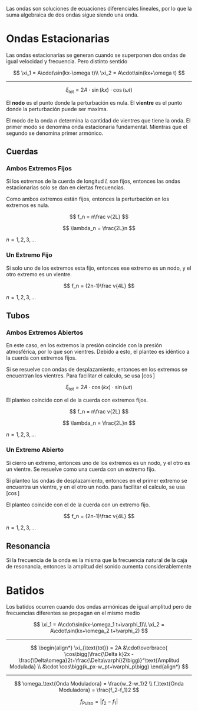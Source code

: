 Las ondas son soluciones de ecuaciones diferenciales lineales, por lo que la suma algebraica de dos ondas sigue siendo una onda.

# Ondas Estacionarias

Las ondas estacionarias se generan cuando se superponen dos ondas de igual velocidad y frecuencia. Pero distinto sentido

$$
\xi_1 = A\cdot\sin(kx-\omega t)\\
\xi_2 = A\cdot\sin(kx+\omega t)
$$

---

$$
\xi_{\text{tot}} = 2A\cdot\sin(kx)\cdot\cos(\omega t)
$$

El **nodo** es el punto donde la perturbación es nula. El **vientre** es el punto donde la perturbación puede ser maxima.

El modo de la onda $n$ determina la cantidad de vientres que tiene la onda. El primer modo se denomina onda estacionaria fundamental. Mientras que el segundo se denomina primer armónico.

## Cuerdas

### Ambos Extremos Fijos

Si los extremos de la cuerda de longitud $L$ son fijos, entonces las ondas estacionarias solo se dan en ciertas frecuencias.

Como ambos extremos están fijos, entonces la perturbación en los extremos es nula.

$$
f_n = n\frac v{2L}
$$

$$
\lambda_n = \frac{2L}n
$$

$n=1,2,3,...$

### Un Extremo Fijo

Si solo uno de los extremos esta fijo, entonces ese extremo es un nodo, y el otro extremo es un vientre.

$$
f_n = (2n-1)\frac v{4L}
$$

$n=1,2,3,...$

## Tubos

### Ambos Extremos Abiertos

En este caso, en los extremos la presión coincide con la presión atmosférica, por lo que son vientres. Debido a esto, el planteo es idéntico a la cuerda con extremos fijos.

Si se resuelve con ondas de desplazamiento, entonces en los extremos se encuentran los vientres. Para facilitar el calculo, se usa $[\cos]$

$$
\xi_{\text{tot}} = 2A\cdot\cos(kx)\cdot\sin(\omega t)
$$

El planteo coincide con el de la cuerda con extremos fijos.

$$
f_n = n\frac v{2L}
$$

$$
\lambda_n = \frac{2L}n
$$

$n=1,2,3,...$

### Un Extremo Abierto

Si cierro un extremo, entonces uno de los extremos es un nodo, y el otro es un vientre. Se resuelve como una cuerda con un extremo fijo.

Si planteo las ondas de desplazamiento, entonces en el primer extremo se encuentra un vientre, y en el otro un nodo. para facilitar el calculo, se usa $[\cos]$

El planteo coincide con el de la cuerda con un extremo fijo.

$$
f_n = (2n-1)\frac v{4L}
$$

$n=1,2,3,...$

## Resonancia

Si la frecuencia de la onda es la misma que la frecuencia natural de la caja de resonancia, entonces la amplitud del sonido aumenta considerablemente

# Batidos

Los batidos ocurren cuando dos ondas armónicas de igual amplitud pero de frecuencias diferentes se propagan en el mismo medio

$$
\xi_1 = A\cdot\sin(kx-\omega_1 t+\varphi_1)\\
\xi_2 = A\cdot\sin(kx+\omega_2 t+\varphi_2)
$$

---

$$
\begin{align*}
\xi_{\text{tot}} = 2A
&\cdot\overbrace{
\cos\bigg(\frac{\Delta k}2x -\frac{\Delta\omega}2t+\frac{\Delta\varphi}2\bigg)}^\text{Amplitud Modulada}
\\
&\cdot
\cos\bigg(k_px-w_pt+\varphi_p\bigg)
\end{align*}
$$

---

$$
\omega_\text{Onda Moduladora} = \frac{w_2-w_1}2
\\
f_\text{Onda Moduladora}  = \frac{f_2-f_1}2
$$

$$
f_\text{Pulso} = \big|f_2-f_1\big| 
$$
